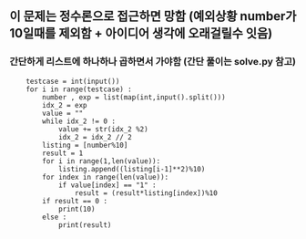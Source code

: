 ## 이 문제는 정수론으로 접근하면 망함 (예외상황 number가 10일때를 제외함 + 아이디어 생각에 오래걸릴수 잇음)
### 간단하게 리스트에 하나하나 곱하면서 가야함 (간단 풀이는 solve.py 참고)
        testcase = int(input())
        for i in range(testcase) :
            number , exp = list(map(int,input().split()))
            idx_2 = exp
            value = ""
            while idx_2 != 0 :
                value += str(idx_2 %2)
                idx_2 = idx_2 // 2
            listing = [number%10]
            result = 1
            for i in range(1,len(value)):
                listing.append((listing[i-1]**2)%10)
            for index in range(len(value)):
                if value[index] == "1" :
                    result = (result*listing[index])%10
            if result == 0 :
                print(10)
            else :
                print(result)
